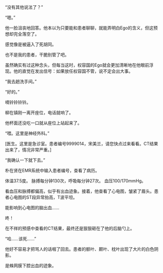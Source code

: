 “没有其他说法了？”

“嗯。”

他一脸沮丧地回答。他本以为只要能和患者聊聊，就能弄明白Ego的含义，但这预想却完全落空了。

感觉像是被逼入了死胡同。

也不是我的患者，干脆别管了吧。

虽然确实有过这种念头，但每当这时，权容国的Ego就会更加清晰地在他眼前浮现。他的直觉在发出信号：如果放任权容国不管，说不定会出大事。

“我去趟洗手间。”

“好的。”

嘀铃铃铃铃。

柳在镇刚一离开座位，电话就响了。

他杯面还没吃一口就从座位上站起来了。

“喂。这里是神经外科。”

[医生。这里是急诊室。患者编号9999014，宋美兰，请您快点过来看看。CT结果出来了，情况非常严重。]

“我确认一下就下去。”

朴在贤在EMR系统中输入患者编号，查看了病历。

体温37.5度。
脉搏每分钟130次，呼吸每分钟27次。
血压100/170mmHg。

看血压和脉搏都偏高，似乎有出血迹象。接着，他查看了心电图，皱紧了眉头。患者心电图的ST段异常抬高，T波平坦。

能影响到心电图的脑出血……

咚！

在不祥的预感中查看的CT结果，最终还是狠狠砸在了他的后脑勺上。

“哈……该死……”

他好不容易才把骂人的话咽了回去。患者的额叶、颞叶、枕叶出现了大片的白色阴影。

是蛛网膜下腔出血的迹象。
